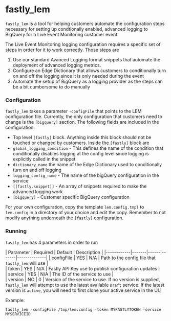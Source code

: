 # fastly_lem

`fastly_lem` is a tool for helping customers automate the configuration steps necessary for setting up condtionally enabled, advanced logging to BigQuery for a Live Event Monitoring customer event.

The Live Event Monitoring logging configuration requires a specific set of steps in order for it to work correctly.  Those steps are 

1. Use our standard Avanced Logging format snippets that automate the deployment of advanced logging metrics.
2. Configure an Edge Dictionary that allows customers to conditionally turn on and off the logging since it is only needed during the event
3. Automate the setup of BigQuery as a logging provider as the steps can be a bit cumbersome to do manually 


### Configuration 
`fastly_lem` takes a parameter `-configFile` that points to the LEM configuration file.  Currently, the only configuration that customers need to change is the `[bigquery]` section.  The following fields are included in the configuration:

*  Top level `[fastly]` block.  Anything inside this block should not be touched or changed by customers. Inside the `[fastly]` block are 
  * `global_logging_condition` - This defines the name of the condition that conditionally disables logging at the config level since logging is explicitly called in the snippet 
  * `dictionary_name` the name of the Edge Dictionary used to conditionally turn on and off logging 
  * `logging_config_name` - The name of the bigQuery configuration in the service 
  * `[[fastly.snippet]]` - An array of snippets required to make the advanced logging work
* `[bigquery]` - Customer specific BigQuery configuration   

For your own configuration, copy the template `lem.config.tmpl` to `lem.config` in a directory of your choice and edit the copy.  Remember to not modify anything underneath the `[fastly]` configuration.

### Running 

`fastly_lem` has 4 parameters in order to run 

|  Parameter | Required  | Default  | Description  | 
|------------|-------|------|-------|--------------|
| configFile | YES   | N/A  | Path to the config file that `fastly_lem` will use  |  
| token      | YES   | N/A  | Fastly API Key use to publish configuration updates   |   
| service    | YES   | N/A  | The ID of the service to use   |  
| version    | NO    | 0    | Version of the service to use.  If no version is supplied, `fastly_lem` will attempt to use the latest available `Draft` service.  If the latest version is `active`, you will need to first clone your active service in the UI.|

Example:

```fastly_lem -configFile /tmp/lem.config -token MYFASTLYTOKEN -service MYSERVICEID```